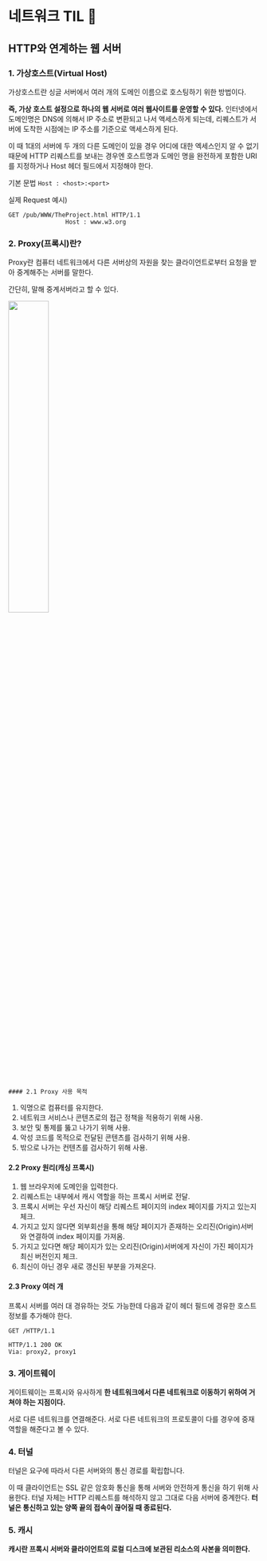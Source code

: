 # 네트워크 TIL 🥳



## HTTP와 연계하는 웹 서버



### 1. 가상호스트(Virtual Host)

가상호스트란 싱글 서버에서 여러 개의 도메인 이름으로 호스팅하기 위한 방법이다.

**즉, 가상 호스트 설정으로 하나의 웹 서버로 여러 웹사이트를 운영할 수 있다.** 인터넷에서 도메인명은 DNS에 의해서 IP 주소로 변환되고 나서 액세스하게 되는데, 리퀘스트가 서버에 도착한 시점에는 IP 주소를 기준으로 액세스하게 된다.

이 때 1대의 서버에 두 개의 다른 도메인이 있을 경우 어디에 대한 엑세스인지 알 수 없기 때문에 HTTP 리퀘스트를 보내는 경우엔 호스트명과 도메인 명을 완전하게 포함한 URI를 지정하거나 Host 헤더 필드에서 지정해야 한다.

기본 문법 `Host : <host>:<port>`

실제 Request 예시)

```http
GET /pub/WWW/TheProject.html HTTP/1.1
				Host : www.w3.org
```



### 2. Proxy(프록시)란?

Proxy란 컴퓨터 네트워크에서 다른 서버상의 자원을 찾는 클라이언트로부터 요청을 받아 중계해주는 서버를 말한다.

간단히, 말해 중계서버라고 할 수 있다.

<img src="https://blog.kakaocdn.net/dn/d00mfw/btqAZNSM5mm/itEXKwSCkc9NDJ8Ck269Zk/img.png" width="40%"/>

	#### 2.1 Proxy 사용 목적

1. 익명으로 컴퓨터를 유지한다.
2. 네트워크 서비스나 콘텐츠로의 접근 정책을 적용하기 위해 사용.
3. 보안 및 통제를 뚫고 나가기 위해 사용.
4. 악성 코드를 목적으로 전달된 콘텐츠를 검사하기 위해 사용.
5. 밖으로 나가는 컨텐츠를 검사하기 위해 사용.



#### 2.2 Proxy 원리(캐싱 프록시)

1. 웹 브라우저에 도메인을 입력한다.
2. 리퀘스트는 내부에서 캐시 역할을 하는 프록시 서버로 전달.
3. 프록시 서버는 우선 자신이 해당 리퀘스트 페이지의 index 페이지를 가지고 있는지 체크.
4. 가지고 있지 않다면 외부회선을 통해 해당 페이지가 존재하는 오리진(Origin)서버와 연결하여 index 페이지를 가져옴.
5. 가지고 있다면 해당 페이지가 있는 오리진(Origin)서버에게 자신이 가진 페이지가 최신 버전인지 체크.
6. 최신이 아닌 경우 새로 갱신된 부분을 가져온다.



#### 2.3 Proxy 여러 개

프록시 서버를 여러 대 경유하는 것도 가능한데 다음과 같이 헤더 필드에 경유한 호스트 정보를 추가해야 한다.

```http
GET /HTTP/1.1

HTTP/1.1 200 OK
Via: proxy2, proxy1
```



### 3. 게이트웨이

게이트웨이는 프록시와 유사하게 **한 네트워크에서 다른 네트워크로 이동하기 위하여 거쳐야 하는 지점이다.** 

서로 다른 네트워크를 연결해준다. 서로 다른 네트워크의 프로토콜이 다를 경우에 중재 역할을 해준다고 볼 수 있다.



### 4. 터널

터널은 요구에 따라서 다른 서버와의 통신 경로를 확립합니다.

이 때 클라이언트는 SSL 같은 암호화 통신을 통해 서버와 안전하게 통신을 하기 위해 사용한다. 터널 자체는 HTTP 리퀘스트를 해석하지 않고 그대로 다음 서버에 중계한다. **터널은 통신하고 있는 양쪽 끝의 접속이 끊어질 때 종료된다.**



### 5. 캐시

**캐시란 프록시 서버와 클라이언트의 로컬 디스크에 보관된 리소스의 사본을 의미한다.**

